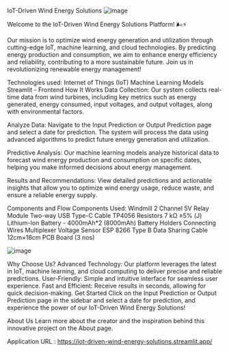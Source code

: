 IoT-Driven Wind Energy Solutions
![image](https://github.com/user-attachments/assets/abbd8a41-f1c4-4040-bf0f-213205e1dea8)

Welcome to the IoT-Driven Wind Energy Solutions Platform! 🌬️⚡

Our mission is to optimize wind energy generation and utilization through cutting-edge IoT, machine learning, and cloud technologies. By predicting energy production and consumption, we aim to enhance energy efficiency and reliability, contributing to a more sustainable future. Join us in revolutionizing renewable energy management!

Technologies used:
Internet of Things (IoT)
Machine Learning Models
Streamlit - Frontend
How It Works
Data Collection:
Our system collects real-time data from wind turbines, including key metrics such as energy generated, energy consumed, input voltages, and output voltages, along with environmental factors.

Analyze Data:
Navigate to the Input Prediction or Output Prediction page and select a date for prediction. The system will process the data using advanced algorithms to predict future energy generation and utilization.

Predictive Analysis:
Our machine learning models analyze historical data to forecast wind energy production and consumption on specific dates, helping you make informed decisions about energy management.

Results and Recommendations:
View detailed predictions and actionable insights that allow you to optimize wind energy usage, reduce waste, and ensure a reliable energy supply.

Components and Flow
Components Used:
Windmill
2 Channel 5V Relay Module
Two-way USB Type-C Cable
TP4056
Resistors 7 kΩ ±5% (J)
Lithium-Ion Battery - 4000mAh*2 (8000mAh)
Battery Holders
Connecting Wires
Multiplexer
Voltage Sensor
ESP 8266
Type B Data Sharing Cable
12cm×18cm PCB Board (3 nos)

![image](https://github.com/user-attachments/assets/eca81bcb-51c2-4817-8ac6-639f10c7f524)

Why Choose Us?
Advanced Technology: Our platform leverages the latest in IoT, machine learning, and cloud computing to deliver precise and reliable predictions.
User-Friendly: Simple and intuitive interface for seamless user experience.
Fast and Efficient: Receive results in seconds, allowing for quick decision-making.
Get Started
Click on the Input Prediction or Output Prediction page in the sidebar and select a date for prediction, and experience the power of our IoT-Driven Wind Energy Solutions!

About Us
Learn more about the creator and the inspiration behind this innovative project on the About page.

Application URL : https://iot-driven-wind-energy-solutions.streamlit.app/ 
